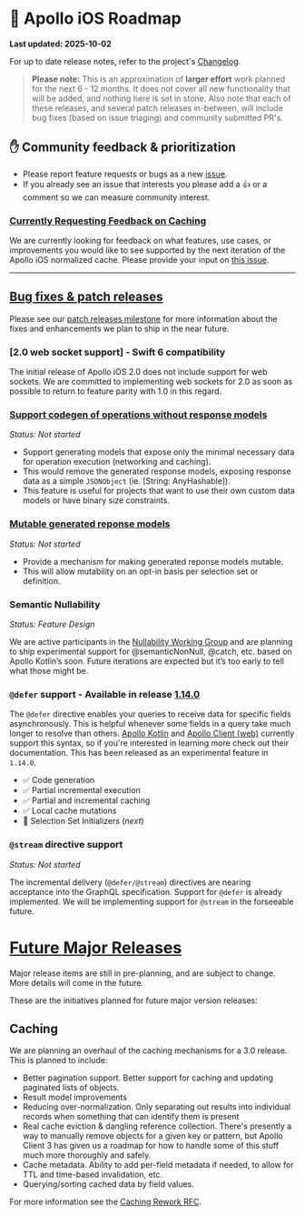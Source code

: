 # 🔮 Apollo iOS Roadmap

**Last updated: 2025-10-02**

For up to date release notes, refer to the project's [Changelog](https://github.com/apollographql/apollo-ios/blob/main/CHANGELOG.md).

> **Please note:** This is an approximation of **larger effort** work planned for the next 6 - 12 months. It does not cover all new functionality that will be added, and nothing here is set in stone. Also note that each of these releases, and several patch releases in-between, will include bug fixes (based on issue triaging) and community submitted PR's.

## ✋ Community feedback & prioritization

- Please report feature requests or bugs as a new [issue](https://github.com/apollographql/apollo-ios/issues/new/choose).
- If you already see an issue that interests you please add a 👍 or a comment so we can measure community interest.

### [Currently Requesting Feedback on Caching](https://github.com/apollographql/apollo-ios/issues/3501)
We are currently looking for feedback on what features, use cases, or improvements you would like to see supported by the next iteration of the Apollo iOS normalized cache. Please provide your input on [this issue](https://github.com/apollographql/apollo-ios/issues/3501).

---

## [Bug fixes & patch releases](https://github.com/apollographql/apollo-ios/milestone/70)

Please see our [patch releases milestone](https://github.com/apollographql/apollo-ios/milestone/70) for more information about the fixes and enhancements we plan to ship in the near future.

### [2.0 web socket support] - Swift 6 compatibility

The initial release of Apollo iOS 2.0 does not include support for web sockets. We are committed to implementing web sockets for 2.0 as soon as possible to return to feature parity with 1.0 in this regard.

### [Support codegen of operations without response models](https://github.com/apollographql/apollo-ios/issues/3165)

_Status: Not started_

- Support generating models that expose only the minimal necessary data for operation execution (networking and caching).
- This would remove the generated response models, exposing response data as a simple `JSONObject` (ie. [String: AnyHashable]).
- This feature is useful for projects that want to use their own custom data models or have binary size constraints.

### [Mutable generated reponse models](https://github.com/apollographql/apollo-ios/issues/3246)

_Status: Not started_

- Provide a mechanism for making generated reponse models mutable.
- This will allow mutability on an opt-in basis per selection set or definition.

### Semantic Nullability

_Status: Feature Design_

We are active participants in the [Nullability Working Group](https://github.com/graphql/nullability-wg/) and are planning to ship experimental support for @semanticNonNull, @catch, etc. based on Apollo Kotlin’s soon.  Future iterations are expected but it’s too early to tell what those might be.

### `@defer` support - Available in release [1.14.0](https://github.com/apollographql/apollo-ios/releases/tag/1.14.0)

The `@defer` directive enables your queries to receive data for specific fields asynchronously. This is helpful whenever some fields in a query take much longer to resolve than others.  [Apollo Kotlin](https://www.apollographql.com/docs/kotlin/fetching/defer/) and [Apollo Client (web)](https://www.apollographql.com/docs/react/data/defer/) currently support this syntax, so if you're interested in learning more check out their documentation.  This has been released as an experimental feature in `1.14.0`.

* ✅ Code generation
* ✅ Partial incremental execution
* ✅ Partial and incremental caching
* ✅ Local cache mutations
* 🔲 Selection Set Initializers (_next_)

### `@stream` directive support

_Status: Not started_

The incremental delivery (`@defer/@stream`) directives are nearing acceptance into the GraphQL specification. Support for `@defer` is already implemented. We will be implementing support for `@stream` in the forseeable future.

# [Future Major Releases](https://github.com/apollographql/apollo-ios/milestone/60)

Major release items are still in pre-planning, and are subject to change. More details will come in the future.

These are the initiatives planned for future major version releases:

## Caching

We are planning an overhaul of the caching mechanisms for a 3.0 release. This is planned to include:
  - Better pagination support. Better support for caching and updating paginated lists of objects.
  - Result model improvements
  - Reducing over-normalization. Only separating out results into individual records when something that can identify them is present
  - Real cache eviction & dangling reference collection. There's presently a way to manually remove objects for a given key or pattern, but Apollo Client 3 has given us a roadmap for how to handle some of this stuff much more thoroughly and safely.
  - Cache metadata. Ability to add per-field metadata if needed, to allow for TTL and time-based invalidation, etc.
  - Querying/sorting cached data by field values.

For more information see the [Caching Rework RFC](https://github.com/apollographql/apollo-ios/issues/3529).

